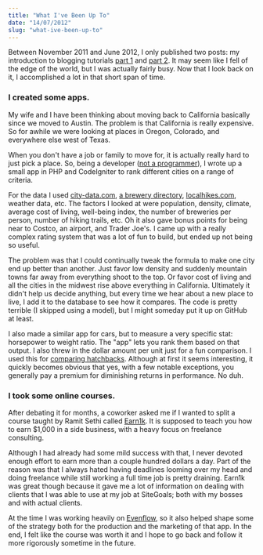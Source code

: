 ```yaml
---
title: "What I've Been Up To"
date: "14/07/2012"
slug: "what-ive-been-up-to"
---
```


Between November 2011 and June 2012, I only published two posts: my introduction to blogging tutorials [part 1](http://simpixelated.com/introduction-to-blogging-choosing-the-right-keywords/ "Introduction to Blogging: Choosing the Right Keywords") and [part 2](http://simpixelated.com/blogging-101-how-to-setup-wordpress/ "Blogging 101: How to Setup WordPress"). It may seem like I fell of the edge of the world, but I was actually fairly busy. Now that I look back on it, I accomplished a lot in that short span of time.<!--more-->

### I created some apps.

My wife and I have been thinking about moving back to California basically since we moved to Austin. The problem is that California is really expensive. So for awhile we were looking at places in Oregon, Colorado, and everywhere else west of Texas.

When you don't have a job or family to move for, it is actually really hard to just pick a place. So, being a developer ([not a programmer](http://simpixelated.com/learning-object-oriented-javascript/ "Learning Object Oriented Javascript")), I wrote up a small app in PHP and CodeIgniter to rank different cities on a range of criteria.

For the data I used [city-data.com](http://www.city-data.com), [a brewery directory](http://www.ratebeer.com/breweries/), [localhikes.com](http://www.localhikes.com/), weather data, etc. The factors I looked at were population, density, climate, average cost of living, well-being index, the number of breweries per person, number of hiking trails, etc. Oh it also gave bonus points for being near to Costco, an airport, and Trader Joe's. I came up with a really complex rating system that was a lot of fun to build, but ended up not being so useful.

The problem was that I could continually tweak the formula to make one city end up better than another. Just favor low density and suddenly mountain towns far away from everything shoot to the top. Or favor cost of living and all the cities in the midwest rise above everything in California. Ultimately it didn't help us decide anything, but every time we hear about a new place to live, I add it to the database to see how it compares. The code is pretty terrible (I skipped using a model), but I might someday put it up on GitHub at least.

I also made a similar app for cars, but to measure a very specific stat: horsepower to weight ratio. The "app" lets you rank them based on that output. I also threw in the dollar amount per unit just for a fun comparison. I used this for [comparing hatchbacks](http://www.fiat500abarth.us/2012/bang-for-your-buck/). Although at first it seems interesting, it quickly becomes obvious that yes, with a few notable exceptions, you generally pay a premium for diminishing returns in performance. No duh.

### I took some online courses.

After debating it for months, a coworker asked me if I wanted to split a course taught by Ramit Sethi called [Earn1k](http://earn1k.com/). It is supposed to teach you how to earn $1,000 in a side business, with a heavy focus on freelance consulting.

Although I had already had some mild success with that, I never devoted enough effort to earn more than a couple hundred dollars a day. Part of the reason was that I always hated having deadlines looming over my head and doing freelance while still working a full time job is pretty draining. Earn1k was great though because it gave me a lot of information on dealing with clients that I was able to use at my job at SiteGoals; both with my bosses and with actual clients.

At the time I was working heavily on [Evenflow](http://evenflowpro.com), so it also helped shape some of the strategy both for the production and the marketing of that app. In the end, I felt like the course was worth it and I hope to go back and follow it more rigorously sometime in the future.